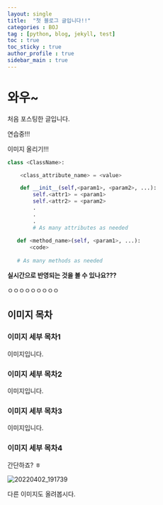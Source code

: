 ```yaml
---
layout: single
title:  "첫 블로그 글입니다!!"
categories : BOJ
tag : [python, blog, jekyll, test]
toc : true
toc_sticky : true
author_profile : true
sidebar_main : true
---
```


# 와우~

처음 포스팅한 글입니다.

연습중!!!

이미지 올리기!!!

```python
class <ClassName>:

    <class_attribute_name> = <value>

    def __init__(self,<param1>, <param2>, ...):
        self.<attr1> = <param1>
        self.<attr2> = <param2>
        .
        .
        .
        # As many attributes as needed
    
   def <method_name>(self, <param1>, ...):
       <code>
       
   # As many methods as needed
```





**실시간으로 반영되는 것을 볼 수 있나요???**

ㅇㅇㅇㅇㅇㅇㅇㅇㅇ

## 이미지 목차

### 이미지 세부 목차1

이미지입니다.

### 이미지 세부 목차2

이미지입니다.

### 이미지 세부 목차3

이미지입니다.

### 이미지 세부 목차4

간단하죠? ㅎ

![20220402_191739](../../images/2022-04-02-first/20220402_191739.png)

다른 이미지도 올려봅시다.


